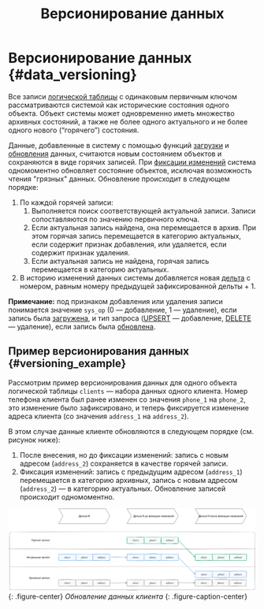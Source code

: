 ﻿---
layout: default
title: Версионирование данных
nav_order: 1
parent: Загрузка данных
grand_parent: Работа с системой
has_children: false
has_toc: false
---

# Версионирование данных {#data_versioning}

Все записи [логической таблицы](../../../overview/main_concepts/logical_table/logical_table.md)
с одинаковым первичным ключом рассматриваются системой как исторические состояния одного объекта.
Объект системы может одновременно иметь множество архивных состояний, а также не более одного актуального
и не более одного нового (“горячего”) состояния.

Данные, добавленные в систему с помощью функций [загрузки](../data_upload.md) и 
[обновления](../../data_update/data_update.md) данных, считаются новым состоянием объектов и 
сохраняются в виде горячих записей. При [фиксации изменений](../../../reference/sql_plus_requests/COMMIT_DELTA/COMMIT_DELTA.md) 
система одномоментно обновляет состояние объектов, исключая возможность чтения "грязных" данных.
Обновление происходит в следующем порядке:

1. По каждой горячей записи:
   1. Выполняется поиск соответствующей актуальной записи. Записи сопоставляются по значению первичного ключа.
   2. Если актуальная запись найдена, она перемещается в архив. При этом горячая запись перемещается в категорию 
      актуальных, если содержит признак добавления, или удаляется, если содержит признак удаления.
   3. Если актуальная запись не найдена, горячая запись перемещается в категорию актуальных.
2. В историю изменений данных системы добавляется новая [дельта](../delta/delta.md) с номером,
   равным номеру предыдущей зафиксированной дельты + 1.

**Примечание:** под признаком добавления или удаления записи понимается значение `sys_op`
(0 — добавление, 1 — удаление), если запись была [загружена](../data_upload.md), и тип запроса
([UPSERT](../../../reference/sql_plus_requests/UPSERT/UPSERT.md) — добавление,
[DELETE](../../../reference/sql_plus_requests/DELETE/DELETE.md) — удаление), если запись была 
[обновлена](../../data_update/data_update.md).

## Пример версионирования данных {#versioning_example}

Рассмотрим пример версионирования данных для одного объекта логической таблицы `clients` — набора данных 
одного клиента. Номер телефона клиента был ранее изменен со значения `phone_1` на `phone_2`, 
это изменение было зафиксировано, и теперь фиксируется изменение адреса клиента (со значения `address_1` на `address_2`).

В этом случае данные клиенте обновляются в следующем порядке (см. рисунок ниже):
1.  После внесения, но до фиксации изменений: запись с новым адресом (`address_2`) сохраняется в качестве горячей записи.
2.  Фиксация изменений: запись с предыдущим адресом (`address_1`) перемещается в категорию архивных,
    запись с новым адресом (`address_2`) — в категорию актуальных. Обновление записей происходит одномоментно.

![](data_versioning.svg)
{: .figure-center}
*Обновление данных клиента*
{: .figure-caption-center}